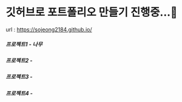 # 깃허브로 포트폴리오 만들기 진행중...🖤

url : https://sojeong2184.github.io/

<h5>프로젝트1 - 나무</h5>
<h5>프로젝트2 - </h5>
<h5>프로젝트3 - </h5>
<h5>프로젝트4 - </h5>
